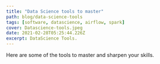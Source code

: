 ```yaml
---
title: "Data Science tools to master"
path: blog/data-science-tools
tags: [software, datascience, airflow, spark]
cover: Datascience-tools.jpeg
date: 2021-02-28T05:25:44.226Z
excerpt: DataScience Tools.
---
```


Here are some of the tools to master and sharpen your skills.
